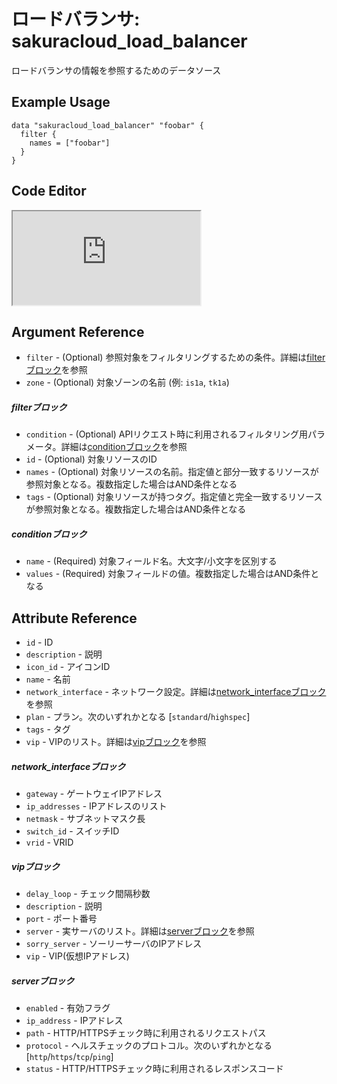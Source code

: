 # ロードバランサ: sakuracloud_load_balancer

ロードバランサの情報を参照するためのデータソース

## Example Usage

```hcl
data "sakuracloud_load_balancer" "foobar" {
  filter {
    names = ["foobar"]
  }
}
```

<div class="editor">

<h2>Code Editor</h2>

<iframe src="https://zouen-alpha.usacloud.jp/#data/load_balancer"></iframe>

</div>


## Argument Reference

* `filter` - (Optional) 参照対象をフィルタリングするための条件。詳細は[filterブロック](#filter)を参照 
* `zone` - (Optional) 対象ゾーンの名前 (例: `is1a`, `tk1a`)  

##### filterブロック

* `condition` - (Optional) APIリクエスト時に利用されるフィルタリング用パラメータ。詳細は[conditionブロック](#condition)を参照  
* `id` - (Optional) 対象リソースのID 
* `names` - (Optional) 対象リソースの名前。指定値と部分一致するリソースが参照対象となる。複数指定した場合はAND条件となる  
* `tags` - (Optional) 対象リソースが持つタグ。指定値と完全一致するリソースが参照対象となる。複数指定した場合はAND条件となる

##### conditionブロック

* `name` - (Required) 対象フィールド名。大文字/小文字を区別する  
* `values` - (Required) 対象フィールドの値。複数指定した場合はAND条件となる


## Attribute Reference

* `id` - ID
* `description` - 説明
* `icon_id` - アイコンID
* `name` - 名前
* `network_interface` - ネットワーク設定。詳細は[network_interfaceブロック](#network_interface)を参照
* `plan` - プラン。次のいずれかとなる [`standard`/`highspec`]
* `tags` - タグ
* `vip` - VIPのリスト。詳細は[vipブロック](#vip)を参照

##### network_interfaceブロック

* `gateway` - ゲートウェイIPアドレス
* `ip_addresses` - IPアドレスのリスト
* `netmask` - サブネットマスク長
* `switch_id` - スイッチID
* `vrid` - VRID

##### vipブロック

* `delay_loop` - チェック間隔秒数
* `description` - 説明
* `port` - ポート番号
* `server` - 実サーバのリスト。詳細は[serverブロック](#server)を参照
* `sorry_server` - ソーリーサーバのIPアドレス
* `vip` - VIP(仮想IPアドレス)

##### serverブロック

* `enabled` - 有効フラグ
* `ip_address` - IPアドレス
* `path` - HTTP/HTTPSチェック時に利用されるリクエストパス
* `protocol` - ヘルスチェックのプロトコル。次のいずれかとなる [`http`/`https`/`tcp`/`ping`]
* `status` - HTTP/HTTPSチェック時に利用されるレスポンスコード


